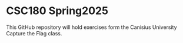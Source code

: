 # CSC180 Spring2025

This GitHub repository will hold exercises form the Canisius University Capture the Flag class.  
